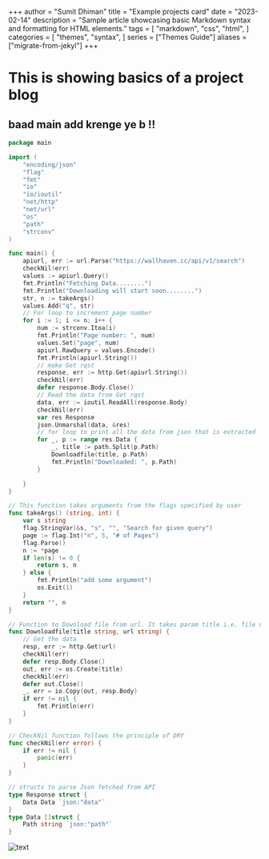 +++
author = "Sumit Dhiman"
title = "Example projects card"
date = "2023-02-14"
description = "Sample article showcasing basic Markdown syntax and formatting for HTML elements."
tags = [
    "markdown",
    "css",
    "html",
]
categories = [
    "themes",
    "syntax",
]
series = ["Themes Guide"]
aliases = ["migrate-from-jekyl"]
+++


# This is showing basics of a project blog
## baad main add krenge ye b !!

```go
package main

import (
	"encoding/json"
	"flag"
	"fmt"
	"io"
	"io/ioutil"
	"net/http"
	"net/url"
	"os"
	"path"
	"strconv"
)

func main() {
	apiurl, err := url.Parse("https://wallhaven.cc/api/v1/search")
	checkNil(err)
	values := apiurl.Query()
	fmt.Println("Fetching Data........")
	fmt.Println("Downloading will start soon........")
	str, n := takeArgs()
	values.Add("q", str)
	// For loop to increment page number
	for i := 1; i <= n; i++ {
		num := strconv.Itoa(i)
		fmt.Println("Page number: ", num)
		values.Set("page", num)
		apiurl.RawQuery = values.Encode()
		fmt.Println(apiurl.String())
		// make Get rqst
		response, err := http.Get(apiurl.String())
		checkNil(err)
		defer response.Body.Close()
		// Read the data from Get rqst
		data, err := ioutil.ReadAll(response.Body)
		checkNil(err)
		var res Response
		json.Unmarshal(data, &res)
		// for loop to print all the data from json that is extracted
		for _, p := range res.Data {
			_, title := path.Split(p.Path)
			Downloadfile(title, p.Path)
			fmt.Println("Downloaded: ", p.Path)
		}

	}
}

// This function takes arguments from the flags specified by user
func takeArgs() (string, int) {
	var s string
	flag.StringVar(&s, "s", "", "Search for given query")
	page := flag.Int("n", 5, "# of Pages")
	flag.Parse()
	n := *page
	if len(s) != 0 {
		return s, n
	} else {
		fmt.Println("add some argument")
		os.Exit(1)
	}
	return "", n
}

// Function to Download file from url. It takes param title i.e. file name , and url.
func Downloadfile(title string, url string) {
	// Get the data
	resp, err := http.Get(url)
	checkNil(err)
	defer resp.Body.Close()
	out, err := os.Create(title)
	checkNil(err)
	defer out.Close()
	_, err = io.Copy(out, resp.Body)
	if err != nil {
		fmt.Println(err)
	}
}

// CheckNil function follows the principle of DRY
func checkNil(err error) {
	if err != nil {
		panic(err)
	}
}

// structs to parse Json fetched from API
type Response struct {
	Data Data `json:"data"`
}
type Data []struct {
	Path string `json:"path"`
}
```

![text](https://0x0.st/Hrvb.webp)
